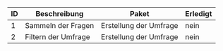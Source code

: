  
|ID| Beschreibung | Paket | Erledigt|
|---|--------------|-------|---------|
|1|Sammeln der Fragen | Erstellung der Umfrage| nein|
|2|Filtern der Umfrage| Erstellung der Umfrage | nein|
